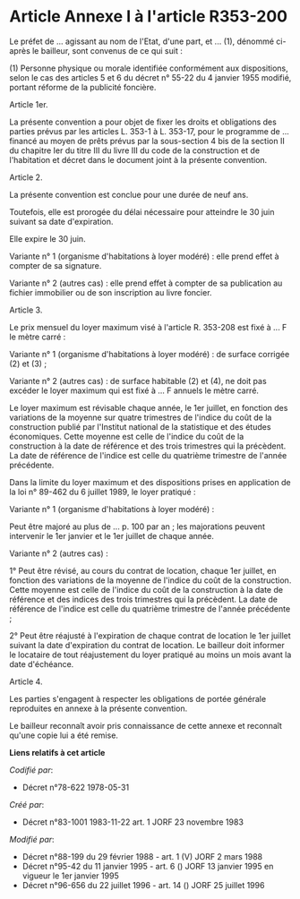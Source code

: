 # Article Annexe I à l'article R353-200

Le préfet de ... agissant au nom de l'Etat, d'une part, et ... (1), dénommé ci-après le bailleur, sont convenus de ce qui
suit :

(1) Personne physique ou morale identifiée conformément aux dispositions, selon le cas des articles 5 et 6 du décret n° 55-22
du 4 janvier 1955 modifié, portant réforme de la publicité foncière.

Article 1er.

La présente convention a pour objet de fixer les droits et obligations des parties prévus par les articles L. 353-1 à L.
353-17, pour le programme de ... financé au moyen de prêts prévus par la sous-section 4 bis de la section II du chapitre Ier
du titre III du livre III du code de la construction et de l'habitation et décret dans le document joint à la présente
convention.

Article 2.

La présente convention est conclue pour une durée de neuf ans.

Toutefois, elle est prorogée du délai nécessaire pour atteindre le 30 juin suivant sa date d'expiration.

Elle expire le 30 juin.

Variante n° 1 (organisme d'habitations à loyer modéré) : elle prend effet à compter de sa signature.

Variante n° 2 (autres cas) : elle prend effet à compter de sa publication au fichier immobilier ou de son inscription au
livre foncier.

Article 3.

Le prix mensuel du loyer maximum visé à l'article R. 353-208 est fixé à ... F le mètre carré : 

Variante n° 1 (organisme d'habitations à loyer modéré) : de surface corrigée (2) et (3) ;

Variante n° 2 (autres cas) : de surface habitable (2) et (4), ne doit pas excéder le loyer maximum qui est fixé à ... F
annuels le mètre carré.

Le loyer maximum est révisable chaque année, le 1er juillet, en fonction des variations de la moyenne sur quatre trimestres
de l'indice du coût de la construction publié par l'Institut national de la statistique et des études économiques. Cette
moyenne est celle de l'indice du coût de la construction à la date de référence et des trois trimestres qui la précèdent. La
date de référence de l'indice est celle du quatrième trimestre de l'année précédente.

Dans la limite du loyer maximum et des dispositions prises en application de la loi n° 89-462 du 6 juillet 1989, le loyer
pratiqué :

Variante n° 1 (organisme d'habitations à loyer modéré) :

Peut être majoré au plus de ... p. 100 par an ; les majorations peuvent intervenir le 1er janvier et le 1er juillet de chaque
année.

Variante n° 2 (autres cas) :

1° Peut être révisé, au cours du contrat de location, chaque 1er juillet, en fonction des variations de la moyenne de
l'indice du coût de la construction. Cette moyenne est celle de l'indice du coût de la construction à la date de référence et
des indices des trois trimestres qui la précèdent. La date de référence de l'indice est celle du quatrième trimestre de
l'année précédente ;

2° Peut être réajusté à l'expiration de chaque contrat de location le 1er juillet suivant la date d'expiration du contrat de
location. Le bailleur doit informer le locataire de tout réajustement du loyer pratiqué au moins un mois avant la date
d'échéance.

Article 4.

Les parties s'engagent à respecter les obligations de portée générale reproduites en annexe à la présente convention.

Le bailleur reconnaît avoir pris connaissance de cette annexe et reconnaît qu'une copie lui a été remise.

**Liens relatifs à cet article**

_Codifié par_:

  - Décret n°78-622 1978-05-31

_Créé par_:

  - Décret n°83-1001 1983-11-22 art. 1 JORF 23 novembre 1983

_Modifié par_:

  - Décret n°88-199 du 29 février 1988 - art. 1 (V) JORF 2 mars 1988
  - Décret n°95-42 du 11 janvier 1995 - art. 6 () JORF 13 janvier 1995 en vigueur le 1er janvier 1995
  - Décret n°96-656 du 22 juillet 1996 - art. 14 () JORF 25 juillet 1996
